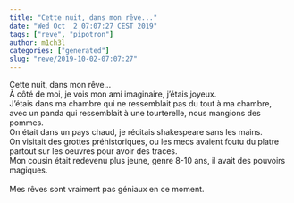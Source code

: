 ```yaml
---
title: "Cette nuit, dans mon rêve..."
date: "Wed Oct  2 07:07:27 CEST 2019"
tags: ["reve", "pipotron"]
author: m1ch3l
categories: ["generated"]
slug: "reve/2019-10-02-07:07:27"
---
```


Cette nuit, dans mon rêve...<br>
À côté de moi, je vois mon ami imaginaire, j’étais joyeux.<br>
J’étais dans ma chambre qui ne ressemblait pas du tout à ma chambre, avec un panda qui ressemblait à une tourterelle, nous mangions des pommes.<br>
On était dans un pays chaud, je récitais shakespeare sans les mains.<br>
On visitait des grottes préhistoriques, ou les mecs avaient foutu du platre partout sur les oeuvres pour avoir des traces.<br>
Mon cousin était redevenu plus jeune, genre 8-10 ans, il avait des pouvoirs magiques.<br>
<br>
Mes rêves sont vraiment pas géniaux en ce moment.<br>
<br>
